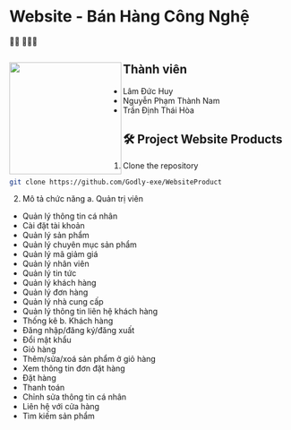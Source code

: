 # Website - Bán Hàng Công Nghệ
👋🏾 👩🏾‍💻

## Thành viên <a href="https://github.com/Godly-exe/WebsiteProduct"><img align="left" width="auto" height="200" src="https://images.unsplash.com/photo-1510915228340-29c85a43dcfe?q=80&w=2670&auto=format&fit=crop&ixlib=rb-4.0.3&ixid=M3wxMjA3fDB8MHxwaG90by1wYWdlfHx8fGVufDB8fHx8fA%3D%3D"></a>
- Lâm Đức Huy
- Nguyễn Phạm Thành Nam
- Trần Định Thái Hòa
##

## 🛠️ Project Website Products
1. Clone the repository
```bash
git clone https://github.com/Godly-exe/WebsiteProduct
```

2. Mô tả chức năng
a. Quản trị viên
- Quản lý thông tin cá nhân
- Cài đặt tài khoản
- Quản lý sản phẩm
- Quản lý chuyên mục sản phẩm
- Quản lý mã giảm giá
- Quản lý nhân viên
- Quản lý tin tức
- Quản lý khách hàng
- Quản lý đơn hàng
- Quản lý nhà cung cấp
- Quản lý thông tin liên hệ khách hàng
- Thống kê
b. Khách hàng
- Đăng nhập/đăng ký/đăng xuất
- Đổi mật khẩu
- Giỏ hàng
- Thêm/sửa/xoá sản phẩm ở giỏ hàng
- Xem thông tin đơn đặt hàng
- Đặt hàng
- Thanh toán
- Chỉnh sửa thông tin cá nhân
- Liên hệ với cửa hàng
- Tìm kiếm sản phẩm 

